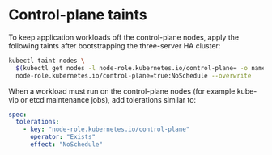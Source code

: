 # Control-plane taints

To keep application workloads off the control-plane nodes, apply the following taints after
bootstrapping the three-server HA cluster:

```bash
kubectl taint nodes \
  $(kubectl get nodes -l node-role.kubernetes.io/control-plane= -o name) \
  node-role.kubernetes.io/control-plane=true:NoSchedule --overwrite
```

When a workload must run on the control-plane nodes (for example kube-vip or etcd maintenance
jobs), add tolerations similar to:

```yaml
spec:
  tolerations:
    - key: "node-role.kubernetes.io/control-plane"
      operator: "Exists"
      effect: "NoSchedule"
```
